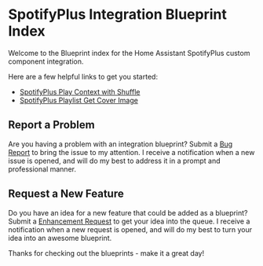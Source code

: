 # SpotifyPlus Integration Blueprint Index

Welcome to the Blueprint index for the Home Assistant SpotifyPlus custom component integration.

Here are a few helpful links to get you started:
* [SpotifyPlus Play Context with Shuffle](./spotifyplus_play_context_with_shuffle.md)
* [SpotifyPlus Playlist Get Cover Image](./spotifyplus_playlist_get_cover_image.md)

## Report a Problem
Are you having a problem with an integration blueprint?  Submit a [Bug Report](https://github.com/thlucas1/homeassistant_blueprints/issues/new?labels=bug&template=bug.yml) to bring the issue to my attention.  I receive a notification when a new issue is opened, and will do my best to address it in a prompt and professional manner.

## Request a New Feature
Do you have an idea for a new feature that could be added as a blueprint?  Submit a [Enhancement Request](https://github.com/thlucas1/homeassistant_blueprints/issues/new?labels=enhancement&template=enhancement.yml) to get your idea into the queue. I receive a notification when a new request is opened, and will do my best to turn your idea into an awesome blueprint.

Thanks for checking out the blueprints - make it a great day!